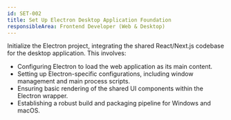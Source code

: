 ```yaml
---
id: SET-002
title: Set Up Electron Desktop Application Foundation
responsibleArea: Frontend Developer (Web & Desktop)
---
```

Initialize the Electron project, integrating the shared React/Next.js codebase for the desktop application. This involves:
- Configuring Electron to load the web application as its main content.
- Setting up Electron-specific configurations, including window management and main process scripts.
- Ensuring basic rendering of the shared UI components within the Electron wrapper.
- Establishing a robust build and packaging pipeline for Windows and macOS.